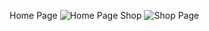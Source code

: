 Home Page
![Home Page](https://drive.google.com/uc?id=1QCgPjxwgoWRZ-qtY_Mtrc16rHrOF2tJc)
Shop
![Shop Page](https://drive.google.com/uc?id=1MwRGXORE44BrFJp7-enRk7nFDbLYc4dG)
